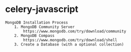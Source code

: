 # celery-javascript

    MongoDB Installation Process
        1. MongoDB Community Server 
            https://www.mongodb.com/try/download/community
        2. MongoDB Compass
            https://www.mongodb.com/try/download/shell
        3. Create a Database (with a optional collection)
